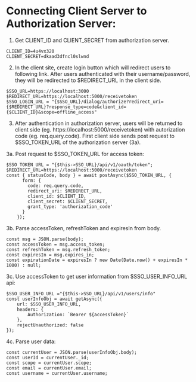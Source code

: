 # Connecting Client Server to Authorization Server:

1. Get CLIENT_ID and CLIENT_SECRET from authorization server.

```
CLIENT_ID=4u4vx320
CLIENT_SECRET=dkaad3dfncl0slwnd
```

2. In the client site, create login button which will redirect users to following link. After users authenticated with their username/password, they will be redirected to \$REDIRECT_URL in the client side.

```
$SSO_URL=https://localhost:3000
$REDIRECT_URL=https://localhost:5000/receivetoken
$SSO_LOGIN_URL = "{$SSO_URL}/dialog/authorize?redirect_uri={$REDIRECT_URL}?response_type=code&client_id={$CLIENT_ID}&scope=offline_access"
```

3. After authentication in authorization server, users will be returned to client side (eg. https://localhost:5000/receivetoken) with autorization code (eg. req.query.code). First client side sends post request to \$SSO_TOKEN_URL of the authorization server (3a).

3a. Post request to \$SSO_TOKEN_URL for access token:

```
$SSO_TOKEN_URL = "{$this->SSO_URL}/api/v1/oauth/token";
$REDIRECT_URL=https://localhost:5000/receivetoken
const { statusCode, body } = await postAsync($SSO_TOKEN_URL, {
      form: {
        code: req.query.code,
        redirect_uri: $REDIRECT_URL,
        client_id: $CLIENT_ID,
        client_secret: $CLIENT_SECRET,
        grant_type: 'authorization_code'
      }
    });
```

3b. Parse accessToken, refreshToken and expiresIn from body.

```
const msg = JSON.parse(body);
const accessToken = msg.access_token;
const refreshToken = msg.refresh_token;
const expiresIn = msg.expires_in;
const expirationDate = expiresIn ? new Date(Date.now() + expiresIn * 1000) : null;
```

3c. Use accessToken to get user information from \$SSO_USER_INFO_URL api:

```
$SSO_USER_INFO_URL ="{$this->SSO_URL}/api/v1/users/info"
const userInfoObj = await getAsync({
    url: $SSO_USER_INFO_URL,
    headers: {
        Authorization: `Bearer ${accessToken}`
    },
    rejectUnauthorized: false
});
```

4c. Parse user data:

```
const currentUser = JSON.parse(userInfoObj.body);
const userId = currentUser._id;
const scope = currentUser.scope;
const email = currentUser.email;
const username = currentUser.username;
```
